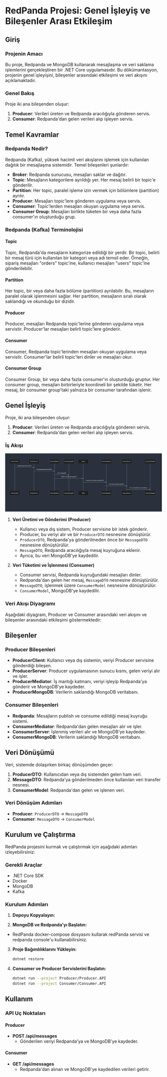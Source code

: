 # RedPanda Projesi: Genel İşleyiş ve Bileşenler Arası Etkileşim

## Giriş

### Projenin Amacı
Bu proje, Redpanda ve MongoDB kullanarak mesajlaşma ve veri saklama işlemlerini gerçekleştiren bir .NET Core uygulamasıdır. Bu dökümantasyon, projenin genel işleyişini, bileşenler arasındaki etkileşimi ve veri akışını açıklamaktadır.

### Genel Bakış
Proje iki ana bileşenden oluşur:
1. **Producer**: Verileri üreten ve Redpanda aracılığıyla gönderen servis.
2. **Consumer**: Redpanda'dan gelen verileri alıp işleyen servis.

## Temel Kavramlar

### Redpanda Nedir?
Redpanda (Kafka), yüksek hacimli veri akışlarını işlemek için kullanılan dağıtık bir mesajlaşma sistemidir. Temel bileşenleri şunlardır:

- **Broker**: Redpanda sunucusu, mesajları saklar ve dağıtır.
- **Topic**: Mesajların kategorilere ayrıldığı yer. Her mesaj belirli bir topic'e gönderilir.
- **Partition**: Her topic, paralel işleme izin vermek için bölümlere (partition) ayrılır.
- **Producer**: Mesajları topic'lere gönderen uygulama veya servis.
- **Consumer**: Topic'lerden mesajları okuyan uygulama veya servis.
- **Consumer Group**: Mesajları birlikte tüketen bir veya daha fazla consumer'ın oluşturduğu grup.

### Redpanda (Kafka) Terminolojisi

#### Topic
Topic, Redpanda'da mesajların kategorize edildiği bir yerdir. Bir topic, belirli bir mesaj türü için kullanılan bir kategori veya adı temsil eder. Örneğin, sipariş mesajları "orders" topic'ine, kullanıcı mesajları "users" topic'ine gönderilebilir.

#### Partition
Her topic, bir veya daha fazla bölüme (partition) ayrılabilir. Bu, mesajların paralel olarak işlenmesini sağlar. Her partition, mesajların sıralı olarak saklandığı ve okunduğu bir dizidir.

#### Producer
Producer, mesajları Redpanda topic'lerine gönderen uygulama veya servistir. Producer'lar mesajları belirli topic'lere gönderir.

#### Consumer
Consumer, Redpanda topic'lerinden mesajları okuyan uygulama veya servistir. Consumer'lar belirli topic'leri dinler ve mesajları okur.

#### Consumer Group
Consumer Group, bir veya daha fazla consumer'ın oluşturduğu gruptur. Her consumer group, mesajları birbirleriyle koordineli bir şekilde tüketir. Her mesaj, bir consumer group'taki yalnızca bir consumer tarafından işlenir.

## Genel İşleyiş
Proje, iki ana bileşenden oluşur:
1. **Producer**: Verileri üreten ve Redpanda aracılığıyla gönderen servis.
2. **Consumer**: Redpanda'dan gelen verileri alıp işleyen servis.

### İş Akışı

![Sequence Diagram](Documents/sequencediagram.png)


1. **Veri Üretimi ve Gönderimi (Producer)**
   - Kullanıcı veya dış sistem, Producer servisine bir istek gönderir.
   - Producer, bu veriyi alır ve bir `ProducerDTO` nesnesine dönüştürür.
   - `ProducerDTO`, Redpanda'ya gönderilmeden önce bir `MessageDTO` nesnesine dönüştürülür.
   - `MessageDTO`, Redpanda aracılığıyla mesaj kuyruğuna eklenir.
   - Ayrıca, bu veri MongoDB'ye kaydedilir.

2. **Veri Tüketimi ve İşlenmesi (Consumer)**
   - Consumer servisi, Redpanda kuyruğundaki mesajları dinler.
   - Redpanda'dan gelen her mesaj, `MessageDTO` nesnesine dönüştürülür.
   - `MessageDTO`, işlenmek üzere `ConsumerModel` nesnesine dönüştürülür.
   - `ConsumerModel`, MongoDB'ye kaydedilir.

### Veri Akışı Diyagramı
Aşağıdaki diyagram, Producer ve Consumer arasındaki veri akışını ve bileşenler arasındaki etkileşimi göstermektedir:

## Bileşenler

### Producer Bileşenleri
- **ProducerClient**: Kullanıcı veya dış sistemin, veriyi Producer servisine gönderdiği bileşen.
- **ProducerServer**: Producer uygulamasının sunucu kısmı, gelen veriyi alır ve işler.
- **ProducerMediator**: İş mantığı katmanı, veriyi işleyip Redpanda'ya gönderir ve MongoDB'ye kaydeder.
- **ProducerMongoDB**: Verilerin saklandığı MongoDB veritabanı.

### Consumer Bileşenleri
- **Redpanda**: Mesajların publish ve consume edildiği mesaj kuyruğu sistemi.
- **ConsumerMediator**: Redpanda'dan gelen mesajları alır ve işler.
- **ConsumerServer**: İşlenmiş verileri alır ve MongoDB'ye kaydeder.
- **ConsumerMongoDB**: Verilerin saklandığı MongoDB veritabanı.

## Veri Dönüşümü
Veri, sistemde dolaşırken birkaç dönüşümden geçer:
1. **ProducerDTO**: Kullanıcıdan veya dış sistemden gelen ham veri.
2. **MessageDTO**: Redpanda'ya gönderilmeden önce kullanılan veri transfer nesnesi.
3. **ConsumerModel**: Redpanda'dan gelen ve işlenen veri.

### Veri Dönüşüm Adımları
- **Producer**: `ProducerDTO` -> `MessageDTO`
- **Consumer**: `MessageDTO` -> `ConsumerModel`

## Kurulum ve Çalıştırma
RedPanda projesini kurmak ve çalıştırmak için aşağıdaki adımları izleyebilirsiniz:

### Gerekli Araçlar
- .NET Core SDK
- Docker
- MongoDB
- Kafka

### Kurulum Adımları
1. **Depoyu Kopyalayın:**

2. **MongoDB ve Redpanda'yı Başlatın:**
- RedPanda docker-compose dosyasını kullarak redPanda servisi ve redpanda console'u kullanabilirsiniz. 

3. **Proje Bağımlılıklarını Yükleyin:**
   ```bash
   dotnet restore
   ```

4. **Consumer ve Producer Servislerini Başlatın:**
   ```bash
   dotnet run --project Producer/Producer.API
   dotnet run --project Consumer/Consumer.API
   ```

## Kullanım

### API Uç Noktaları

#### Producer
- **POST /api/messages**
  - Gönderilen veriyi Redpanda'ya ve MongoDB'ye kaydeder.

#### Consumer
- **GET /api/messages**
  - Redpanda'dan alınan ve MongoDB'ye kaydedilen verileri getirir.
